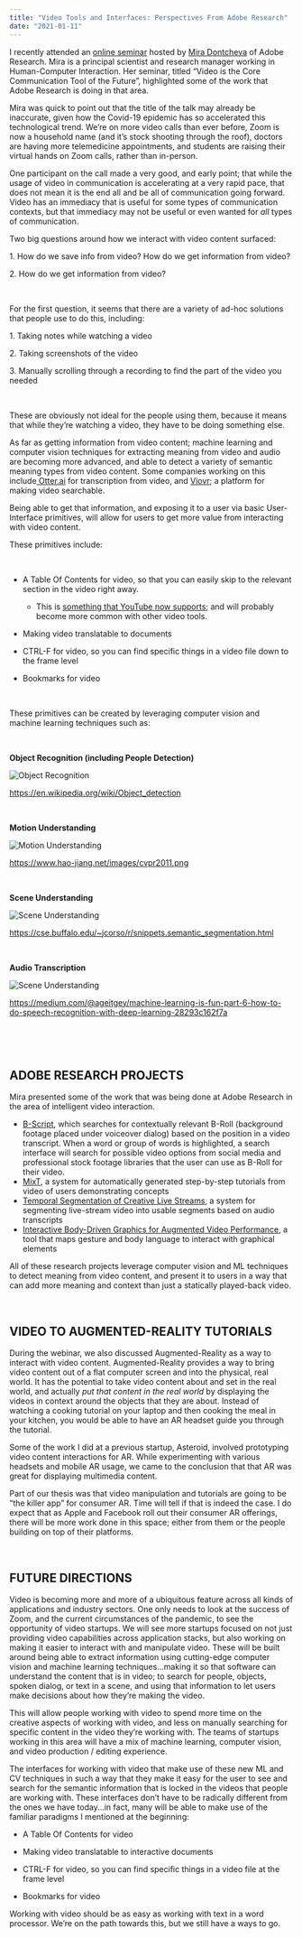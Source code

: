 ```yaml
---
title: "Video Tools and Interfaces: Perspectives From Adobe Research"
date: "2021-01-11"
---
```




I recently attended an [online seminar](https://hci.stanford.edu/courses/cs547/speaker.php?date=2020-11-20) hosted by [Mira Dontcheva](https://research.adobe.com/person/mira-dontcheva/) of Adobe Research. Mira is a principal scientist and research manager working in Human-Computer Interaction. Her seminar, titled “Video is the Core Communication Tool of the Future”, highlighted some of the work that Adobe Research is doing in that area. 

Mira was quick to point out that the title of the talk may already be inaccurate, given how the Covid-19 epidemic has so accelerated this technological trend. We’re on more video calls than ever before, Zoom is now a household name (and it’s stock shooting through the roof), doctors are having more telemedicine appointments, and students are raising their virtual hands on Zoom calls, rather than in-person. 

One participant on the call made a very good, and early point; that while the usage of video in communication is accelerating at a very rapid pace, that does not mean it is the end all and be all of communication going forward. Video has an immediacy that is useful for some types of communication contexts, but that immediacy may not be useful or even wanted for *all* types of communication. 

Two big questions around how we interact with video content surfaced:

1\. How do we save info from video? How do we get information from video?

2\. How do we get information from video?

&nbsp;

For the first question, it seems that there are a variety of ad-hoc solutions that people use to do this, including:

1\. Taking notes while watching a video

2\. Taking screenshots of the video 

3\. Manually scrolling through a recording to find the part of the video you needed 

&nbsp;

These are obviously not ideal for the people using them, because it means that while they’re watching a video, they have to be doing something else. 

As far as getting information from video content; machine learning and computer vision techniques for extracting meaning from video and audio are becoming more advanced, and able to detect a variety of semantic meaning types from video content. Some companies working on this include[ Otter.ai](https://otter.ai/) for transcription from video, and [Viovr](https://www.vidrovr.com/); a platform for making video searchable.

Being able to get that information, and exposing it to a user via basic User-Interface primitives, will allow for users to get more value from interacting with video content.

These primitives include: 

&nbsp;

* A Table Of Contents for video, so that you can easily skip to the relevant section in the video right away. 
  * This is [something that YouTube now supports](https://www.youtube.com/watch?app=desktop&v=G-gFSVqlBvs); and will probably become more common with other video tools.

* Making video translatable to documents

* CTRL-F for video, so you can find specific things in a video file down to the frame level 

* Bookmarks for video 

&nbsp;

These primitives can be created by leveraging computer vision and machine learning techniques such as: 

&nbsp;

**Object Recognition (including People Detection)**

![Object Recognition](/blog_assets/2020/object_recognition.jpeg)

https://en.wikipedia.org/wiki/Object_detection

&nbsp;

**Motion Understanding**

![Motion Understanding](/blog_assets/2020/motion_understanding.png)

https://www.hao-jiang.net/images/cvpr2011.png

&nbsp;

**Scene Understanding**

![Scene Understanding](/blog_assets/2020/scene_understanding.jpeg)

https://cse.buffalo.edu/~jcorso/r/snippets.semantic_segmentation.html

&nbsp;

**Audio Transcription**

![Scene Understanding](/blog_assets/2020/audio_transcription.png)

https://medium.com/@ageitgey/machine-learning-is-fun-part-6-how-to-do-speech-recognition-with-deep-learning-28293c162f7a

&nbsp;

&nbsp;

## ADOBE RESEARCH PROJECTS

Mira presented some of the work that was being done at Adobe Research in the area of intelligent video interaction. 

* [B-Script](https://berndhuber.github.io/bscript/), which searches for contextually relevant B-Roll (background footage placed under voiceover dialog) based on the position in a video transcript. When a word or group of words is highlighted, a search interface will search for possible video options from social media and professional stock footage libraries that the user can use as B-Roll for their video. 
* [MixT](http://dontcheva.org/pubs/2012/uist12_MixT_chi.pdf), a system for automatically generated step-by-step tutorials from video of users demonstrating concepts 
* [Temporal Segmentation of Creative Live Streams](https://ailiefraser.ca/LiveStreamVideoNavigation_CHI2020.pdf), a system for segmenting live-stream video into usable segments based on audio transcripts
* [Interactive Body-Driven Graphics for Augmented Video Performance](https://rubaiathabib.me/2019/03/04/body-driven-graphics/), a tool that maps gesture and body language to interact with graphical elements 

All of these research projects leverage computer vision and ML techniques to detect meaning from video content, and present it to users in a way that can add more meaning and context than just a statically played-back video. 

&nbsp;

## VIDEO TO AUGMENTED-REALITY TUTORIALS

During the webinar, we also discussed Augmented-Reality as a way to interact with video content. Augmented-Reality provides a way to bring video content out of a flat computer screen and into the physical, real world. It has the potential to take video content about and set in the real world, and actually *put that content in the real world* by displaying the videos in context around the objects that they are about. Instead of watching a cooking tutorial on your laptop and then cooking the meal in your kitchen, you would be able to have an AR headset guide you through the tutorial. 

Some of the work I did at a previous startup, Asteroid, involved prototyping video content interactions for AR. While experimenting with various headsets and mobile AR usage, we came to the conclusion that that AR was great for displaying multimedia content. 

Part of our thesis was that video manipulation and tutorials are going to be “the killer app” for consumer AR. Time will tell if that is indeed the case. I do expect that as Apple and Facebook roll out their consumer AR offerings, there will be more work done in this space; either from them or the people building on top of their platforms. 

&nbsp;

## FUTURE DIRECTIONS

Video is becoming more and more of a ubiquitous feature across all kinds of applications and industry sectors. One only needs to look at the success of Zoom, and the current circumstances of the pandemic, to see the opportunity of video startups. We will see more startups focused on not just providing video capabilities across application stacks, but also working on making it easier to interact with and manipulate video. These will be built around being able to extract information using cutting-edge computer vision and machine learning techniques...making it so that software can understand the content that is in video; to search for people, objects, spoken dialog, or text in a scene, and using that information to let users make decisions about how they’re making the video. 

This will allow people working with video to spend more time on the creative aspects of working with video, and less on manually searching for specific content in the video they’re working with. The teams of startups working in this area will have a mix of machine learning, computer vision, and video production / editing experience. 

The interfaces for working with video that make use of these new ML and CV techniques in such a way that they make it easy for the user to see and search for the semantic information that is locked in the videos that people are working with. These interfaces don’t have to be radically different from the ones we have today...in fact, many will be able to make use of the familiar paradigms I mentioned at the beginning:

* A Table Of Contents for video

* Making video translatable to interactive documents

* CTRL-F for video, so you can find specific things in a video file at the frame level 

* Bookmarks for video 

Working with video should be as easy as working with text in a word processor. We’re on the path towards this, but we still have a ways to go. 